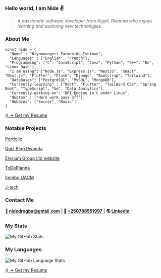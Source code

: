 ### Hello world, I am Nide ✌

> *A passionate software developer from Kigali, Rwanda who enjoys learning and exploring new technologies.*

### About Me

```
const nide = {
  "Name" : "Niyomwungeri Parmenide Ishimwe",
  "Languages" : ["English", "French"],
  "Programming": ["C", "JavaScript", "Java", "Python", "C++", "Go", "Linux Bash"],
  "I am using": ["Node.js", "Express.js", "NestJS", "React", "Next.js", "Flutter", "Flask", "Django", "Bootstrap", "Tailwind"],
  "Databases": ["PostgreSQL", "MySQL", "MongoDB"],
  "Currently-learning" : ["Dart", "Flutter", "TailWind CSS", "Spring Boot", "TypeScript", "Go", "Data Analytics"],
  "Currently-working-on": "DPI Engine in C under Linux",
  "Quotes" : ["Hard work pays off"],
  "Hobbies": ["Soccer", "Music"]
}
``` 

[() -> Get my Resume](https://res.cloudinary.com/demsylp8d/image/upload/v1722165260/portfolio/resume/Front.pdf)

### Notable Projects

[Portfolio](https://www.parmenide.me/)

[Quiz Blog Rwanda](https://www.quizblog.rw/)

[Elysium Group Ltd website](https://www.elysiumgroup.org) 

[ToDoPlanna](https://www.todoplanna.live/)

[Irembo UACM](https://irembo-user-acc-mgt.vercel.app/)

[J-tech](https://j-tech.vercel.app)

### Contact Me

**💌 [nidedrogba@gmail.com](nidedrogba@gmail.com)** | 
**📱 [+250788551997](+250788551997)** | 
**🌎 [LinkedIn](https://www.linkedin.com/in/niyomwungeri-parmenide-ishimwe-1a5394123/)**

### My Stats

![My GitHub Stats](https://github-readme-stats.vercel.app/api?username=nide17&theme=dark&show_icons=true)

### My Languages

![My GitHub Language Stats](https://github-readme-stats.vercel.app/api/top-langs/?username=nide17&theme=tokyonight)

[() -> Get my Resume](https://res.cloudinary.com/demsylp8d/image/upload/v1722165260/portfolio/resume/Front.pdf)
